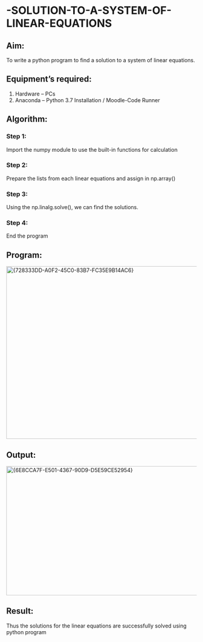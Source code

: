 # -SOLUTION-TO-A-SYSTEM-OF-LINEAR-EQUATIONS
## Aim:
To write a python program to find a solution to a system of linear equations.
## Equipment’s required:
1. 	Hardware – PCs
2. 	Anaconda – Python 3.7 Installation / Moodle-Code Runner
## Algorithm:
### Step 1: 
Import the numpy module to use the built-in functions for calculation
### Step 2: 
Prepare the lists from each linear equations and assign in np.array()
### Step 3: 
Using the np.linalg.solve(), we can find the solutions.
### Step 4: 
End the program
## Program:
<img width="1303" height="457" alt="{728333DD-A0F2-45C0-83B7-FC35E9B14AC6}" src="https://github.com/user-attachments/assets/55ef4895-8718-4c8b-812b-1dbbf67b7755" />

## Output:
<img width="1337" height="342" alt="{6E8CCA7F-E501-4367-90D9-D5E59CE52954}" src="https://github.com/user-attachments/assets/b58c185a-7c95-4c15-81c9-f7ff9b912726" />

## Result: 
Thus the solutions for the linear equations are successfully solved using python program

